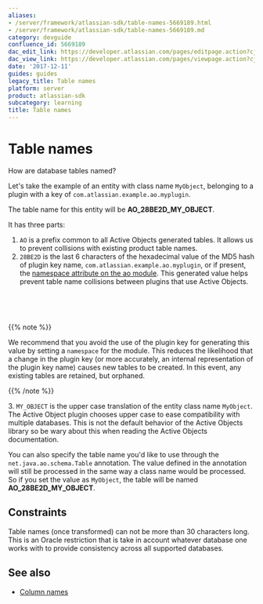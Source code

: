 ```yaml
---
aliases:
- /server/framework/atlassian-sdk/table-names-5669189.html
- /server/framework/atlassian-sdk/table-names-5669189.md
category: devguide
confluence_id: 5669189
dac_edit_link: https://developer.atlassian.com/pages/editpage.action?cjm=wozere&pageId=5669189
dac_view_link: https://developer.atlassian.com/pages/viewpage.action?cjm=wozere&pageId=5669189
date: '2017-12-11'
guides: guides
legacy_title: Table names
platform: server
product: atlassian-sdk
subcategory: learning
title: Table names
---
```

# Table names

How are database tables named? 

Let's take the example of an entity with class name `MyObject`, belonging to a plugin with a key of `com.atlassian.example.ao.myplugin`.

The table name for this entity will be **AO\_28BE2D\_MY\_OBJECT**.

It has three parts:

1.  `AO` is a prefix common to all Active Objects generated tables. It allows us to prevent collisions with existing product table names.
2.  `28BE2D` is the last 6 characters of the hexadecimal value of the MD5 hash of plugin key name, `com.atlassian.example.ao.myplugin`, or if present,  the [namespace attribute on the ao module](/server/framework/atlassian-sdk/active-objects-plugin-module). This generated value helps prevent table name collisions between plugins that use Active Objects.

 

 

{{% note %}}

We recommend that you avoid the use of the plugin key for generating this value by setting a `namespace` for the module. This reduces the likelihood that a change in the plugin key (or more accurately, an internal representation of the plugin key name) causes new tables to be created. In this event, any existing tables are retained, but orphaned.

{{% /note %}}

3. `MY_OBJECT` is the upper case translation of the entity class name `MyObject`. The Active Object plugin chooses upper case to ease compatibility with multiple databases. This is not the default behavior of the Active Objects library so be wary about this when reading the Active Objects documentation.

You can also specify the table name you'd like to use through the `net.java.ao.schema.Table` annotation. The value defined in the annotation will still be processed in the same way a class name would be processed. So if you set the value as `MyObject`, the table will be named **AO\_28BE2D\_MY\_OBJECT**.

## Constraints

Table names (once transformed) can not be more than 30 characters long. This is an Oracle restriction that is take in account whatever database one works with to provide consistency across all supported databases.

## See also

-   [Column names](/server/framework/atlassian-sdk/column-names)
























































































































































































































































































































































































































